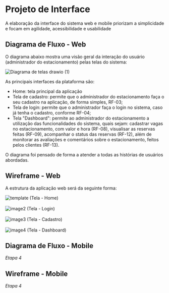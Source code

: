 
# Projeto de Interface

A elaboração da interface do sistema web e mobile priorizam a simplicidade e focam em agilidade, acessibilidade e usabilidade

## Diagrama de Fluxo - Web

O diagrama abaixo mostra uma visão geral da interação do usuário (administrador do estacionamento) pelas telas do sistema:

![Diagrama de telas drawio (1)](https://github.com/ICEI-PUC-Minas-PMV-ADS/pmv-ads-2023-1-e4-proj-infra-t3-estacionamentoeixo4/assets/88891675/f654f3c1-e45c-4d6a-bc85-e1811aa3ebaa)

As principais interfaces da plataforma são:

* Home: tela principal da aplicação
* Tela de cadastro: permite que o administrador do estacionamento faça o seu cadastro na aplicação, de forma simples, RF-03;
* Tela de login: permite que o administrador faça o login no sistema, caso já tenha o cadastro, conforme RF-04;
* Tela "Dashboard": permite ao administrador do estacionamento a utilização das funcionalidades do sistema, quais sejam: cadastrar vagas no estacionamento, com valor e hora (RF-08), visualisar as reservas feitas (RF-09), acompanhar o status das reservas (RF-12), além de monitorar as avaliações e comentários sobre o estacionamento, feitos pelos clientes (RF-13).

O diagrama foi pensado de forma a atender a todas as histórias de usuários abordadas.

## Wireframe - Web

A estrutura da aplicação web será da seguinte forma: 

![template](https://github.com/ICEI-PUC-Minas-PMV-ADS/pmv-ads-2023-1-e4-proj-infra-t3-estacionamentoeixo4/assets/88891675/c77d6cda-939b-4b65-9fb9-ad612753a99b)
(Tela - Home)
<br>
<br>
![image2](https://github.com/ICEI-PUC-Minas-PMV-ADS/pmv-ads-2023-1-e4-proj-infra-t3-estacionamentoeixo4/assets/88891675/f99fef3f-9131-4a85-82ca-20b1ef567dfb)
(Tela - Login)
<br>
<br>
![image3](https://github.com/ICEI-PUC-Minas-PMV-ADS/pmv-ads-2023-1-e4-proj-infra-t3-estacionamentoeixo4/assets/88891675/6036caf9-d7d0-41d0-8f88-f80a4365582a)
(Tela - Cadastro)
<br>
<br>
![image4](https://github.com/ICEI-PUC-Minas-PMV-ADS/pmv-ads-2023-1-e4-proj-infra-t3-estacionamentoeixo4/assets/88891675/5bdc77c7-42ea-4554-a305-7835f8cc3a61)
(Tela - Dashboard)


## Diagrama de Fluxo - Mobile

*Etapa 4*

## Wireframe - Mobile

*Etapa 4*
